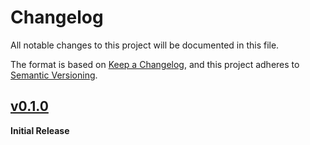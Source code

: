 # Changelog
All notable changes to this project will be documented in this file.

The format is based on [Keep a Changelog](https://keepachangelog.com/en/1.0.0/),
and this project adheres to [Semantic Versioning](https://semver.org/spec/v2.0.0.html).

<!-- ## [Unreleased] -->

## [v0.1.0] 
**Initial Release**

[unreleased]: https://github.com/ModProg/watchdoc/compare/v0.1.0...HEAD
[v0.1.0]: https://github.com/ModProg/watchdoc/tree/v0.1.0
